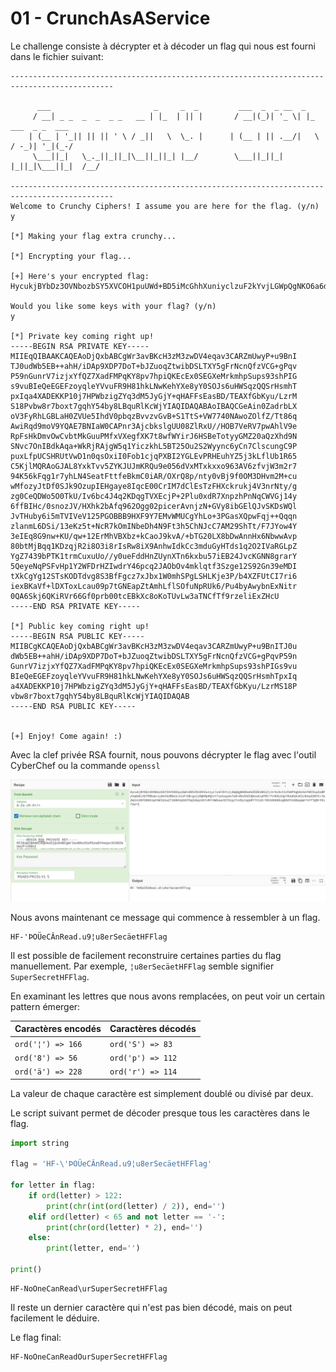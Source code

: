 # 01 - CrunchAsAService

Le challenge consiste à décrypter et à décoder un flag qui nous est fourni dans le fichier suivant:

```
---------------------------------------------------------------------------------------------

	  ___                       _     _  _         ___  _  _ __  _
	 / __| _ _  _  _  _ _   __ | |_  | || |       / __|(_)| '_ \| |_   ___  _ _  ___
	| (__ | '_|| || || ' \ / _||   \  \_. |      | (__ | || .__/|   \ / -_)| '_|(_-/
	 \___||_|   \_._||_||_|\__||_||_| |__/        \___||_||_|   |_||_|\___||_|  /__/
	
---------------------------------------------------------------------------------------------
Welcome to Crunchy Ciphers! I assume you are here for the flag. (y/n)
y

[*] Making your flag extra crunchy...

[*] Encrypting your flag...

[+] Here's your encrypted flag:
HycukjBYbDz3OVNbozbSY5XVCOH1puUWd+BD5iMcGhhXuniyclzuF2kYvjLGWpQgNKO6a6dZEDEU8NiZj+krbcGvI1zFmNfAgb8zAeY8RI5upSoBPyVqGAEL5G7PREab+iy0oCkUBOe2ul2sPJ3B+gx2j8QKMpHQ1vY7ieXsqymv7w0+00s59ZVQKoxb+pFR5/7VJK0LG3pY5UoKUAJKIc9UowCKRYC+lb2W2ns5NT5DN9Jq4YWC52ouZT1GOHVqSU5f9qZdAqoVG7vRV7dWbxwc9IY5zpzTvVDytqqGRT7V1sE+T0X1HD58OvgBSUTkXdDqaqWrY4Tf1QMrFEsTVw==

Would you like some keys with your flag? (y/n)
y

[*] Private key coming right up!
-----BEGIN RSA PRIVATE KEY-----
MIIEqQIBAAKCAQEAoDjQxbABCgWr3avBKcH3zM3zwDV4eqav3CARZmUwyP+u9BnI
TJ0udWb5EB++ahH/iDAp9XDP7DoT+bJZuoqZtwibDSLTXY5gFrNcnQfzVCG+gPqv
P59nGunrV7izjxYfQZ7XadFMPqKY8pv7hpiQKEcEx0SEGXeMrkmhpSups93shPIG
s9vuBIeQeEGEFzoyqleYVvuFR9H81hkLNwKehYXe8yY0SOJs6uHWSqzQQSrHsmhT
pxIqa4XADEKKP10j7HPWbzigZYq3dM5JyGjY+qHAFFsEasBD/TEAXfGbKyu/LzrM
S18Pvbw8r7boxt7gqhY54by8LBquRlKcWjYIAQIDAQABAoIBAQCGeAin0ZadrbLX
oV3FyRhLGBLaH0ZVUe5IhdV0pbqzBvvzvGvB+S1TtS+VW7740NAwoZOlfZ/Tt86q
AwiRqd9moV9YQAE7BNIaW0CAPnr3AjcbkslgUU08ZlRxU//HOB7VeRV7pwAhlV9e
RpFsHkDmvOwCvbtMkGuuPMfxVXegfXK7t8wfWYirJ6HSBeTotyyGMZ20aQzXhd9N
SNvc7OnIBdkAqa+WkRjRAjgW5q1YiczkhL5BT25Ou2S2Wyync6yCn7ClscungC9P
puxLfpUCSHRUtVwD1n0qsOxiI0Fob1cjqPXBI2YGLEvPRHEuhYZ5j3kLflUb1R65
C5KjlMQRAoGJAL8YxkTvv5ZYKJUJmKRQu9e056dVxMTxkxxo963AV6zfvjW3m2r7
94K56kFqg1r7yhLN4SeatFttfeBkmC0iAR/OXrQ8p/nty0vBj9f0OM3DHvm2M+cu
wMfozyJtDf0SJk9OzupIEHgaye8IqcE00CrIM7dClEsTzFHXckrukj4V3nrNty/g
zg0CeQDWo5O0TkU/Iv6bc4J4q2KDqgTVXEcjP+2Plu0xdR7XnpzhPnNqCWVGj14y
6ffBIHc/0snozJV/HXhk2bAfq962Ogg02picerAvnjzN+GVy8ibGElQJvSKDsWQl
JvTHuby6i5mTVIVeV125PGOBBB9HXF9Y7EMvWMUCgYhLo+3PGasXQpwFqj++Qqqn
zlanmL6DSi/13eKz5t+NcR7kOmINbeDh4N9Ft3h5ChNJcC7AM29ShTt/F7JYow4Y
3eIEq8G9nw+KU/qw+12ErMhVBXbz+kCaoJ9kvA/+bTG20LX8bDwAnnHx6NbwwAvp
80btMjBqq1KDzqjR2i8O3i8rIsRw8iX9AnhwIdkCc3mduGyHTds1q2O2IVaRGLpZ
YgZ7439bPTK1trmCuxuUo//y0ueFddHnZUynXTn6kxbu57iEB24JvcKGNN8grarY
5QeyeNqPSFvHp1Y2WFDrHZIwdrY46pcq2JAObOv4mklqtf3Szge12S92Gn39eMDI
tXkCgYg12STsKODTdvg8S3BfFgcz7xJbx1W0mhSPgLSHLKje3P/b4XZFUtCI7ri6
iexBKaVf+lDXToxLcau09p7tGNEapZtAmhLflSOfuNpRUk6/Pu4byAwybnExNitr
0QA6Skj6QKiRVr66Gf0prb00tcEBkXc8oKoTUvLw3aTNCfTf9rzeliExZHcU
-----END RSA PRIVATE KEY-----

[*] Public key coming right up!
-----BEGIN RSA PUBLIC KEY-----
MIIBCgKCAQEAoDjQxbABCgWr3avBKcH3zM3zwDV4eqav3CARZmUwyP+u9BnITJ0u
dWb5EB++ahH/iDAp9XDP7DoT+bJZuoqZtwibDSLTXY5gFrNcnQfzVCG+gPqvP59n
GunrV7izjxYfQZ7XadFMPqKY8pv7hpiQKEcEx0SEGXeMrkmhpSups93shPIGs9vu
BIeQeEGEFzoyqleYVvuFR9H81hkLNwKehYXe8yY0SOJs6uHWSqzQQSrHsmhTpxIq
a4XADEKKP10j7HPWbzigZYq3dM5JyGjY+qHAFFsEasBD/TEAXfGbKyu/LzrMS18P
vbw8r7boxt7gqhY54by8LBquRlKcWjYIAQIDAQAB
-----END RSA PUBLIC KEY-----


[+] Enjoy! Come again! :)
```

Avec la clef privée RSA fournit, nous pouvons décrypter le flag avec l'outil CyberChef ou la commande `openssl`

![picture 1](images/ccb01354d498157463652284b138b3ab24fc7cf492b4a53ce8f4676d7c1c46a2.png)

Nous avons maintenant ce message qui commence à ressembler à un flag.

```
HF-'ÞOÜeCÂnRead.u9¦u8erSecäetHFFlag
```

Il est possible de facilement reconstruire certaines parties du flag manuellement. Par exemple, `¦u8erSecäetHFFlag` semble signifier `SuperSecretHFFlag`.

En examinant les lettres que nous avons remplacées, on peut voir un certain pattern émerger:

| Caractères encodés | Caractères décodés |
|-|-|
| `ord('¦') => 166` | `ord('S') => 83` |
| `ord('8') => 56` | `ord('p') => 112` |
| `ord('ä') => 228` | `ord('r') => 114` |

La valeur de chaque caractère est simplement doublé ou divisé par deux.

Le script suivant permet de décoder presque tous les caractères dans le flag.

```py
import string

flag = 'HF-\'ÞOÜeCÂnRead.u9¦u8erSecäetHFFlag'

for letter in flag:
    if ord(letter) > 122:
        print(chr(int(ord(letter) / 2)), end='')
    elif ord(letter) < 65 and not letter == '-':
        print(chr(ord(letter) * 2), end='')
    else:
        print(letter, end='')

print()
```

```
HF-NoOneCanRead\urSuperSecretHFFlag
```

Il reste un dernier caractère qui n'est pas bien décodé, mais on peut facilement le déduire.

Le flag final:

```
HF-NoOneCanReadOurSuperSecretHFFlag
```
